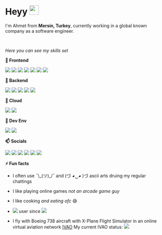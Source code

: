<h1>Heyy <img src="https://emojis.slackmojis.com/emojis/images/1536351075/4594/blob-wave.gif?1536351075" width="30"/> </h1>

<p>I'm Ahmet from <b>Mersin, Turkey</b>, currently working in a global known company as a software engineer.</p>
<br>
<p><i>Here you can see my skills set</i></p>
<b>🔭 Frontend</b>
<p>
  <img src="https://img.shields.io/badge/Angular-DD0031?style=for-the-badge&logo=angular&logoColor=white" />
  <img src="https://img.shields.io/badge/JavaScript-323330?style=for-the-badge&logo=javascript&logoColor=F7DF1E" />
  <img src="https://img.shields.io/badge/Node.js-43853D?style=for-the-badge&logo=node.js&logoColor=white" />
  <img src="https://img.shields.io/badge/npm-CB3837?style=for-the-badge&logo=npm&logoColor=white" />
  <img src="https://img.shields.io/badge/HTML-239120?style=for-the-badge&logo=html5&logoColor=white" />
  <img src="https://img.shields.io/badge/CSS-239120?&style=for-the-badge&logo=css3&logoColor=white" />
  <img src="https://img.shields.io/badge/Bootstrap-7952B3?&style=for-the-badge&logo=bootstrap&logoColor=white" />
</p>

<b>🔭 Backend</b>
<p>
  <img src="https://img.shields.io/badge/C%23-239120?style=for-the-badge&logo=c-sharp&logoColor=white" />
  <img src="https://img.shields.io/badge/.NET-5C2D91?style=for-the-badge&logo=.net&logoColor=white" />
  <img src="https://img.shields.io/badge/NuGet-004880?style=for-the-badge&logo=nuget&logoColor=white" />
  <img src="https://img.shields.io/badge/Java-ED8B00?style=for-the-badge&logo=java&logoColor=white" />
  <img src="https://img.shields.io/badge/Python-376e9d?style=for-the-badge&logo=python&logoColor=ffdb4d" />
</p>

<b>🔭 Cloud</b>
<p>
  <img src="https://img.shields.io/badge/Microsoft_Azure-0089D6?style=for-the-badge&logo=microsoft-azure&logoColor=white" />
  <img src="https://img.shields.io/badge/Amazon_AWS-232F3E?style=for-the-badge&logo=amazon-aws&logoColor=white" />
</p>

<b>🔭 Dev Env</b>
<p>
  <img src="https://img.shields.io/badge/Visual_Studio_2019-5C2D91?style=for-the-badge&logo=visual%20studio&logoColor=white" />
  <img src="https://img.shields.io/badge/Visual_Studio_Code-0078D4?style=for-the-badge&logo=visual%20studio%20code&logoColor=white" />
</p>

<b>📫 Socials</b>
<p>
	<a href="https://linkedin.com/in/simsekahmett/"><img
			src="https://img.shields.io/badge/LinkedIn-0077B5?style=for-the-badge&logo=linkedin&logoColor=white" /></a>
	<a href="https://twitter.com/simsekahmett"><img
			src="https://img.shields.io/badge/Twitter-1DA1F2?style=for-the-badge&logo=twitter&logoColor=white" /></a>
	<a href="https://instagram.com/simsekahmett"><img
			src="https://img.shields.io/badge/Instagram-E4405F?style=for-the-badge&logo=instagram&logoColor=white" /></a>
	<a href="https://stackoverflow.com/users/6653960/ahmet-b-simsek"><img
			src="https://img.shields.io/badge/Stack_Overflow-FE7A16?style=for-the-badge&logo=stack-overflow&logoColor=white" /></a>
	<a href="https://steamcommunity.com/id/baronblack99/"><img
		src="https://img.shields.io/badge/Steam-000000?style=for-the-badge&logo=steam&logoColor=white" /></a>
	<a href="https://discordapp.com/users/150324347939192832"><img src="https://img.shields.io/badge/Discord-7289DA?style=for-the-badge&logo=discord&logoColor=white" /></a>
</p>

<b>⚡ Fun facts</b>
- <p>I often use ¯\_(ツ)_/¯ and (づ ◕‿◕ )づ ascii arts druing my regular chattings</p>
- <p>I like playing online games <i>not an arcade game guy</i></p>
- <p>I like cooking <i>and eating ofc</i> 😅 </p>
- <p><img src="https://img.shields.io/badge/Windows-0078D6?style=flat&logo=windows&logoColor=white" /> user since <img src="https://img.shields.io/badge/Windows_95-008080?style=flat&logo=windows-95&logoColor=white" /></p>
- <p>I fly with Boeing 738 aircraft with X-Plane Flight Simulator in an online virtual aviation network <a href="https://ivao.aero">IVAO</a> My current IVAO status: <img src="http://status.ivao.aero/324460.png"></p> 

<!--https://github-readme-stats.vercel.app/api/top-langs/?username=simsekahmett&layout=compact&langs_count=10-->

<!--
**simsekahmett/simsekahmett** is a ✨ _special_ ✨ repository because its `README.md` (this file) appears on your GitHub profile.

Here are some ideas to get you started:

- 🔭 I’m currently working on ...
- 🌱 I’m currently learning ...
- 👯 I’m looking to collaborate on ...
- 🤔 I’m looking for help with ...
- 💬 Ask me about ...
- 📫 How to reach me: ...
- 😄 Pronouns: ...
- ⚡ Fun fact: ...
-->
